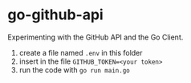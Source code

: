 # go-github-api
Experimenting with the GitHub API and the Go Client.

1. create a file named `.env` in this folder
1. insert in the file `GITHUB_TOKEN=<your token>`
1. run the code with `go run main.go`